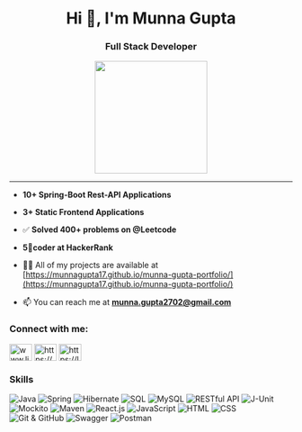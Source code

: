 <h1 align="center">Hi 👋, I'm Munna Gupta</h1>
<h3 align="center">Full Stack Developer</h3>

<p align="center">
  <img src="https://github.com/thompsonemerson/thompsonemerson/raw/master/cover-thompson.png" height="200"/>
</p>
<hr>

- **10+ Spring-Boot Rest-API Applications**

- **3+ Static Frontend Applications**

- ✅ **Solved 400+ problems on @Leetcode**

- **5**🌟**coder at HackerRank**



- 👨‍💻 All of my projects are available at [https://munnagupta17.github.io/munna-gupta-portfolio/](https://munnagupta17.github.io/munna-gupta-portfolio/)

- 📫 You can reach me at **munna.gupta2702@gmail.com**

<h3 align="left">Connect with me:</h3>
<p align="left">
<a href="https://www.linkedin.com/in/munnagupta2002/" target="blank"><img align="center" src="https://raw.githubusercontent.com/rahuldkjain/github-profile-readme-generator/master/src/images/icons/Social/linked-in-alt.svg" alt="www.linkedin.com/in/chandan1499" height="30" width="40" /></a>
<a href="https://www.hackerrank.com/munna_gupta2702?hr_r=1" target="blank"><img align="center" src="https://raw.githubusercontent.com/rahuldkjain/github-profile-readme-generator/master/src/images/icons/Social/hackerrank.svg" alt="https://www.hackerrank.com/gupta_chandan" height="30" width="40" /></a>
<a href="https://leetcode.com/Munna_Gupta/" target="blank"><img align="center" src="https://raw.githubusercontent.com/rahuldkjain/github-profile-readme-generator/master/src/images/icons/Social/leet-code.svg" alt="https://leetcode.com/gupta_chandan/" height="30" width="40" /></a>
</p>

### Skills

![Java](https://img.shields.io/badge/Java-★★★★★-orange?style=flat-square&logo=java)
![Spring](https://img.shields.io/badge/Spring-★★★★★-green?style=flat-square&logo=spring)
![Hibernate](https://img.shields.io/badge/Hibernate-★★★★★-blue?style=flat-square&logo=hibernate)
![SQL](https://img.shields.io/badge/SQL-★★★★☆-orange?style=flat-square&logo=sql)
![MySQL](https://img.shields.io/badge/MySQL-★★★★★-blue?style=flat-square&logo=mysql)
![RESTful API](https://img.shields.io/badge/RESTful_API-★★★★★-green?style=flat-square&logo=rest)
![J-Unit](https://img.shields.io/badge/J--Unit-★★★★★-orange?style=flat-square&logo=junit)
![Mockito](https://img.shields.io/badge/Mockito-★★★☆☆-green?style=flat-square&logo=mockito)
![Maven](https://img.shields.io/badge/Maven-★★★★★-blue?style=flat-square&logo=apache-maven)
![React.js](https://img.shields.io/badge/React.js-★★★★☆-green?style=flat-square&logo=react)
![JavaScript](https://img.shields.io/badge/JavaScript-★★★★★-yellow?style=flat-square&logo=javascript)
![HTML](https://img.shields.io/badge/HTML-★★★★★-orange?style=flat-square&logo=html5)
![CSS](https://img.shields.io/badge/CSS-★★★★☆-blue?style=flat-square&logo=css3)
![Git & GitHub](https://img.shields.io/badge/Git_&_GitHub-★★★★★-black?style=flat-square&logo=github)
![Swagger](https://img.shields.io/badge/Swagger-★★★★★-green?style=flat-square&logo=swagger)
![Postman](https://img.shields.io/badge/Postman-★★★★★-orange?style=flat-square&logo=postman)

